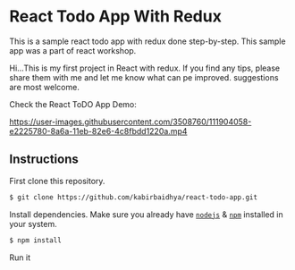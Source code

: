 # React Todo App With Redux

This is a sample react todo app with redux done step-by-step.
This sample app was a part of react workshop.

Hi...This is my first project in React with redux. 
If you find any tips, please share them with me and let me know what can pe improved.
suggestions are most welcome.

Check the React ToDO App Demo:

https://user-images.githubusercontent.com/3508760/111904058-e2225780-8a6a-11eb-82e6-4c8fbdd1220a.mp4





## Instructions

First clone this repository.
```bash
$ git clone https://github.com/kabirbaidhya/react-todo-app.git
```

Install dependencies. Make sure you already have [`nodejs`](https://nodejs.org/en/) & [`npm`](https://www.npmjs.com/) installed in your system.
```bash
$ npm install
```

Run it

